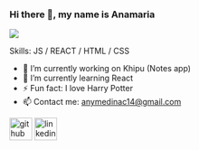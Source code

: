 ### Hi there 👋, my name is Anamaria 

![](https://media-exp1.licdn.com/dms/image/C4E16AQEH-qxXhMGS7g/profile-displaybackgroundimage-shrink_200_800/0/1652146584253?e=1658361600&v=beta&t=zRRUCaZcrM-E-O_pWOhkD3n-vRhiienhwWz_ho2EbI0)


Skills: JS / REACT / HTML / CSS

- 🔭 I’m currently working on Khipu (Notes app)
- 🌱 I’m currently learning React 
- ⚡ Fun fact: I love Harry Potter 
- 📫 Contact me: anymedinac14@gmail.com 

[<img src='https://cdn.jsdelivr.net/npm/simple-icons@3.0.1/icons/github.svg' alt='github' height='40'>](https://github.com/AnamariaMC)  [<img src='https://cdn.jsdelivr.net/npm/simple-icons@3.0.1/icons/linkedin.svg' alt='linkedin' height='40'>](https://www.linkedin.com/in/anamariamc/)  
